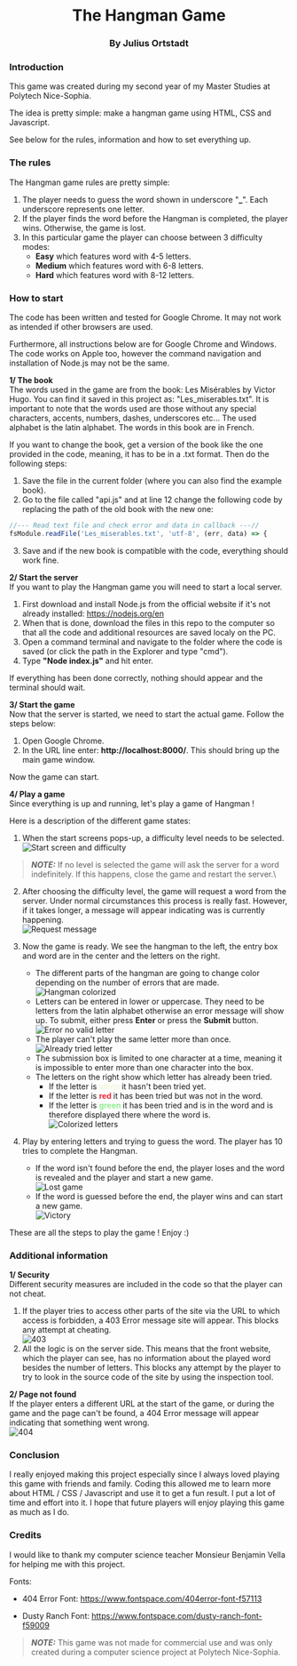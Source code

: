 <h1 align="center">The Hangman Game</h1>
<h3 align="center">By Julius Ortstadt</h3>


### Introduction
This game was created during my second year of my Master Studies at Polytech Nice-Sophia.

The idea is pretty simple: make a hangman game using HTML, CSS and Javascript. 

See below for the rules, information and how to set everything up.

### The rules
The Hangman game rules are pretty simple:
1. The player needs to guess the word shown in underscore "**_**". Each underscore represents one letter.
2. If the player finds the word before the Hangman is completed, the player wins. Otherwise, the game is lost.
3. In this particular game the player can choose between 3 difficulty modes:
   - **Easy** which features word with 4-5 letters.
   - **Medium** which features word with 6-8 letters.
   - **Hard** which features word with 8-12 letters.

### How to start
The code has been written and tested for Google Chrome. 
It may not work as intended if other browsers are used.

Furthermore, all instructions below are for Google Chrome and Windows. 
The code works on Apple too, however the command navigation and installation of Node.js may not be the same.

**1/ The book**\
The words used in the game are from the book: Les Misérables by Victor Hugo. You can find it saved in this project as: "Les_miserables.txt".
It is important to note that the words used are those without any special characters, accents, numbers, dashes, underscores etc...
The used alphabet is the latin alphabet.
The words in this book are in French.

If you want to change the book, get a version of the book like the one provided in the code, meaning, it has to be in a .txt format. 
Then do the following steps:
1. Save the file in the current folder (where you can also find the example book).
2. Go to the file called "api.js" and at line 12 change the following code by replacing the path of the old book with the new one:
```JavaScript
//--- Read text file and check error and data in callback ---//
fsModule.readFile('Les_miserables.txt', 'utf-8', (err, data) => { 
```
3. Save and if the new book is compatible with the code, everything should work fine.

**2/ Start the server**\
If you want to play the Hangman game you will need to start a local server.
1. First download and install Node.js from the official website if it's not already installed: https://nodejs.org/en
2. When that is done, download the files in this repo to the computer so that all the code and additional resources are saved localy on the PC.
3. Open a command terminal and navigate to the folder where the code is saved (or click the path in the Explorer and type "cmd").
4. Type **"Node index.js"** and hit enter. 

If everything has been done correctly, nothing should appear and the terminal should wait.

**3/ Start the game**\
Now that the server is started, we need to start the actual game. 
Follow the steps below:
1. Open Google Chrome.
2. In the URL line enter: **http://localhost:8000/**. This should bring up the main game window.

Now the game can start.

**4/ Play a game**\
Since everything is up and running, let's play a game of Hangman !

Here is a description of the different game states:
1. When the start screens pops-up, a difficulty level needs to be selected. \
![Start screen and difficulty]()
> **_NOTE:_** If no level is selected the game will ask the server for a word indefinitely. If this happens, close the game and restart the server.\

2. After choosing the difficulty level, the game will request a word from the server. Under normal circumstances this process is really fast. However, if it takes longer, a message will appear indicating was is currently happening.\
![Request message]() 

3. Now the game is ready. We see the hangman to the left, the entry box and word are in the center and the letters on the right.
   - The different parts of the hangman are going to change color depending on the number of errors that are made.\
   ![Hangman colorized]()
   - Letters can be entered in lower or uppercase. They need to be letters from the latin alphabet otherwise an error message will show up. To submit, either press **Enter** or press the **Submit** button.\
   ![Error no valid letter]()
   - The player can't play the same letter more than once.\
   ![Already tried letter]()
   - The submission box is limited to one character at a time, meaning it is impossible to enter more than one character into the box.
   - The letters on the right show which letter has already been tried. 
      - If the letter is **<span style="color: beige"> white </span>** it hasn't been tried yet. 
      - If the letter is **<span style="color: #eb2d3a"> red </span>** it has been tried but was not in the word.
      - If the letter is **<span style="color: #90ee90"> green </span>** it has been tried and is in the word and is therefore displayed there where the word is.\
      ![Colorized letters]()
4. Play by entering letters and trying to guess the word. The player has 10 tries to complete the Hangman. 
   - If the word isn't found before the end, the player loses and the word is revealed and the player and start a new game.\
   ![Lost game]()
   - If the word is guessed before the end, the player wins and can start a new game.\
   ![Victory]()

These are all the steps to play the game ! Enjoy :)


### Additional information 
**1/ Security**\
Different security measures are included in the code so that the player can not cheat.
1. If the player tries to access other parts of the site via the URL to which access is forbidden, a 403 Error message site will appear. This blocks any attempt at cheating.\
![403]()
2. All the logic is on the server side. This means that the front website, which the player can see, has no information about the played word besides the number of letters. This blocks any attempt by the player to try to look in the source code of the site by using the inspection tool.

**2/ Page not found**\
If the player enters a different URL at the start of the game, or during the game and the page can't be found, a 404 Error message will appear indicating that something went wrong.\
![404]()


### Conclusion
I really enjoyed making this project especially since I always loved playing this game with friends and family. 
Coding this allowed me to learn more about HTML / CSS / Javascript and use it to get a fun result.
I put a lot of time and effort into it. 
I hope that future players will enjoy playing this game as much as I do.


### Credits
I would like to thank my computer science teacher Monsieur Benjamin Vella for helping me with this project.

Fonts:
- 404 Error Font: https://www.fontspace.com/404error-font-f57113

- Dusty Ranch Font: https://www.fontspace.com/dusty-ranch-font-f59009



> **_NOTE:_** This game was not made for commercial use and was only created during a computer science project at Polytech Nice-Sophia.

 
